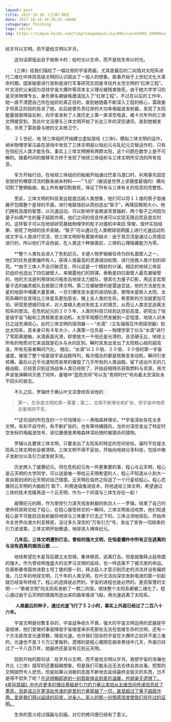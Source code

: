 ```yaml
---
layout: post
title: 2017-10-16-《三体》随记
date: 2017-10-16 19:39:42 +0800
categories: Thinking
tags: editor
img: https://timgsa.baidu.com/timg?image&quality=80&size=b9999_10000&sec=1508164153050&di=20091f324cf6ca1f1e33c77139cb8302&imgtype=jpg&src=http%3A%2F%2Fimg4.imgtn.bdimg.com%2Fit%2Fu%3D470868538%2C634463036%26fm%3D214%26gp%3D0.jpg
---
```


给岁月以文明，而不是给文明以岁月。　　
  
　　这句话原版出自于帕斯卡的：给时光以生命，而不是给生命以时光。
  
　　《三体》给我们描绘了一幅壮观的宇宙奇画，尤其是最后的二向箔对太阳系进行二维化中体现高级文明的认识超出了一般人的想象。故事开始于上世纪文化大革命时期，国家秘密进行宣称是进行军事研究实则是寻找外太空文明的“红岸工程”。叶文洁的父亲因为坚持宇宙大爆炸等资本主义理论被残害致死，由于她大学学习的是天体物理专业，身负罪名被破格邀请加入了“红岸工程”。不过在以后的工作中，她一直不清楚自己所在组织的真正目的，直到她随着不断深入工程的核心，雷政委才将真正的目的告诉了她。此后她便负责红岸的大功率电磁波发射器，发现了太阳能量镜面增益反射，向宇宙发射了人类历史上第一束深空电波，被４光年外的三体文明接受到，至此叶文洁便与三体文明开始了长达三年的深空通讯，直到她被发现，杀死了雷政委与她的丈夫杨卫宁。
  
　　２１世纪，地 球三体组织开始建立虚拟游戏《三体》，模拟三体文明的运作，纳米物理学家汪淼在游戏中发现了三体文明是以恒纪元与乱纪元交替运作的，只有在恒纪元人类才能生存。事实上三体文明拥有两颗太阳，这个问题在数学上是不可解的。随着时间的推移军方终于发现了地球三体组织与三体文明所交流的所有信息。
  
　　军方开始行动，在地球三体组织的船舶开始通过巴拿马渡口时，利用事先固定安放好的横穿河流的数条纳米材料——“飞刃”（据说是世界上坚硬度最强的）横向切割了整俩船舶，船上所有被切割致死，保证了所有与三体有关的信息的完整性。
  
　　至此，三体文明的科技发达程度远超人类想象，他们可以将１１维的质子低维展开包围整个星球的平面，进行电路蚀刻从而创造出“智子”，再降回微观大小。他们拥有高度的智慧，以光速运动，可以影响宇宙微波背景辐射，两个智子之间因为量子纠缠产生的量子超距作用，他们之间的信息传递可以实现无限远而且是实时的。这样智子可以在地球研究基础物理学的粒子对撞机中来回 穿梭，毁坏实验结果，锁死了地球的技术突破。“智子”可以通过在人类眼球视网膜上进行光速运动形成文字与人类进行交流，但三体文明却有着致命缺点：由于其交流是通过心灵感应进行的，所以他们不会伪装，在人类这个种族面前，三体的心理隐藏能力为零。
  
　　**整个人类社会进入了危机纪元，关键人物罗辑被任命为四名面壁人之一，他们的任务是欺骗所有人，获得人类最高的资源调动权限，进行拯救人类计划的研究。**由于三体人不会识破谎言，所以这是一个精妙的计谋。相应的地球三体反抗组织也选出了四位破壁人，来揭露他们的阴谋。泰勒是四位面壁人最先被破壁的，他的方法是利用球状闪电攻击地球主力舰队，使其化为量子幻影，用这支宏观量子态的幽灵舰队去抵御三体文明。第二位被破壁的是雷迪亚兹，他的方法是在水星的地层中埋藏大量氢弹，一旦引爆改变水星的进动轨道，使得水星跌入太阳，太阳系瞬时会变得比三体星系更加恶劣，赌上全人类的生存。希恩斯的方法就更加可怕，研究思想钢印技术，对人类植入绝对失败主义的理念，从而让人类坚定逃离太阳系的想法。在危机纪元的２０５年，人类的科技已经到达空前高度，研究出了恒星级宇宙飞船和工质核聚变发动机，太空军规模已然发展到一定程度，地球人对末日之战充满信心。此时三体文明的探测器－－“水滴”（又名强相互作用探测器）到达太阳系，其本身只有卡车大小，人类第一位先驱－－物理学家丁仪与“水滴”进行了零距离接触，水滴表面光滑，即使放大一千倍还是光滑的，且坚硬无比，地球上所有的物质对它来说就是石头与水的区别，瞬时其发出发出了太阳核心般的超高温，所有先驱者瞬间汽化。 随后，“水滴”以１０倍、２０倍、３０倍的第一宇宙速度，摧毁了整个恒星级宇宙战舰阵列，每次撞击的都是核聚变发动机，瞬间引发核爆。最后以近乎光速轻而易举的摧毁了几乎所有的人类战舰。留下逃出升天的几艘战舰，已经意识到这场战争人类已经败了，开始自相残杀获取燃料与资源，用次声波氢弹瞬间灭绝了同伴，废墟中“蓝色空间”号以及“青铜时代”号向着太空深处永不回头的驶去。
  
　　不久之后，罗辑终于确认叶文洁曾经告诉他的：
  
> 第一，生存是文明的第一需要；第二，文明不断增长和扩张，但宇宙中物质总量保持不变。


　　**这句话的所包含的一个可怕理论－－黑暗森林理论，**宇宙深处存在太多文明，有和平自守的，有不断扩张的，也有等待捕猎的，当你对深空发出了特定时空坐标的电磁波信号，该位置便是黑暗森林深处随时被猎杀的猎物。
  
　　罗辑以此要挟三体文明，只要发出了太阳系的特定的空间坐标，届时不仅是太阳系三体文明也会被清除。三体文明不得不妥协，开始向地球分享科技，包括中微子发射台以及引力波发射天线。
  
　　历史跨入了威慑纪元，但在危机纪元有一件更重要的事，程心与云天明，程心是云天明的大学同学，可以说是唯一带给云天明希望的人，程心不知道从小到大一直自我封闭的云天明对自己情感。云天明在临终之际送了一个行星给程心。程心忍痛将云天明的大脑航行     取下，利用逐级推进技术，将他送给三体文明，希望通过三体的技术克隆再造一个云天明，作为一个间谍与三体生存在一起！
  
　　威慑纪元的期，作为掌控引力波天线发射器的执剑人－－罗辑，结束了自己的使命将其转交给了程心，在程心接受转交的一瞬间，三体文明发动攻势，他们知道程心是不可能启动发射器将地球与三体置于打击之下的。三体占领地球后，开始命令全世界向澳大利亚移民，没过多久深空的“万有引力”号，发出了宣告一切结束的引力波波束。三体文明开始撤退，地球进入掩体纪元。
  
　　**几年后，三体文明遭到打击，曾经的强大文明，在恒星爆炸中所有正在逃离的与没有逃离的烟消云散......**
  
　　地球希望在木星背后建立太空城，集体移民，逃离打击。但是就像拜占庭帝国的强大，作为曾经辉煌盛大的古罗马文明的延续，也一样逃离不了被灭绝的命运。在奥斯曼帝国攻进君士坦丁堡的那一刻，拜占庭人才意识到历史的洪流并没有偏袒谁。几亿年的地球文明，几千年的人类文明，在叶文洁向深空发射电波的那一刻起就已经宣布终结了。程心的选择是必然的，宇宙的进程也是必然的。更高智慧的文明－－“歌者文明”向太阳系发射了一颗二向箔，很快整个太阳系都被二维化了。程心通过由于云天明的情报所造出来的曲率推进飞船，用光速逃离了太阳系。
  
　　 **人类最后的种子，通过光速飞行了５２小时，事实上外面已经过了二百八十六年。**
   
　　宇宙文明是纷繁复杂的，宇宙战争经久不衰，强大的宇宙文明运用的武器是宇宙规律，他们爱做的事是降低宇宙维度来杀死那些无法在低维生存的文明，还有一个方法是改变光速常数，降低光速。也许我们现存的宇宙在大爆炸之初并不是三维的，光速也不是３０万公里每秒。遗憾的是程心被困在曲率黑线中几天，外面已经过了一千八百万年，她最终还是没有见到云天明。
  
　　回到开始的那句话：给岁月以文明，而不是给文明以岁月。我想宇宙的浩瀚也许比《三体》描写的还要超越想象。但是我们可能永远无法去体会其丝毫。短暂的文明固然令人悲伤，但是如果以消极的态度不断地去延续最终会毁灭的东西，岂不是得不偿失了呢？<u>在这转瞬即逝的一刻若能体会到爱的温暖，也就毫无遗憾了。《星际穿越》中也许更多的理论基础是引力的力量让库珀从五维空间传递信息给了墨菲，但是诺兰在更深处传递的是爱的力量穿越了一切，甚至超过了量子超距作用。爱是我们得以延续的前提，对亲人，家人的那一份情感浓度使我们存在过的证明。</u>
  
　　生命的意义经过描画与刻画，对它的拷问便已经有了意义。
  

